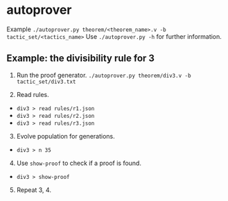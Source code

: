 # autoprover
Example `./autoprover.py theorem/<theorem_name>.v -b tactic_set/<tactics_name>`
Use `./autoprover.py -h` for further information.

## Example: the divisibility rule for 3

1. Run the proof generator.
`./autoprover.py theorem/div3.v -b tactic_set/div3.txt`

2. Read rules.

  * `div3 > read rules/r1.json`
  * `div3 > read rules/r2.json`
  * `div3 > read rules/r3.json`

3. Evolve population for generations.

  * `div3 > n 35`

4. Use `show-proof` to check if a proof is found.

  * `div3 > show-proof`

5. Repeat 3, 4.

